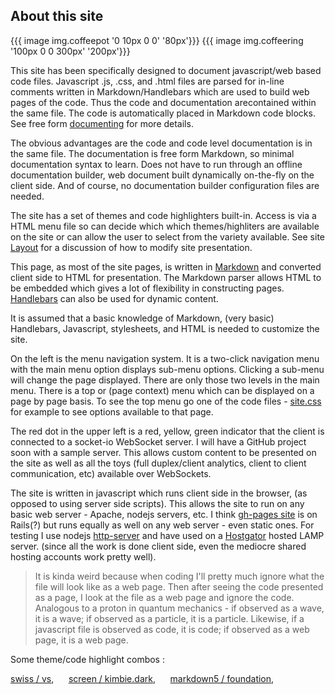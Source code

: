 ## About this site

{{{ image img.coffeepot '0 10px 0 0' '80px'}}}
{{{ image img.coffeering '100px 0 0 300px' '200px'}}}

This site has been specifically designed to document javascript/web based code files.
Javascript .js, .css, and .html files are parsed for in-line comments written in
Markdown/Handlebars which are used to build web pages of the code. Thus the code 
and documentation arecontained within the same file. The code is automatically placed
in Markdown code blocks. 
See free form [documenting](pages/site/documenting.md) for more details.

The obvious advantages are the code and code level documentation is in the same file.
The documentation is free form Markdown, so minimal documentation syntax to learn.
Does not have to run through an offline documentation builder, web document built dynamically
on-the-fly on the client side. And of course, no documentation builder configuration
files are needed.

The site has a set of themes and code highlighters built-in. Access is via a HTML
menu file so can decide which which themes/highliters are available on the site or
can allow the user to select from the variety available. See site 
[Layout](pages/site/layout.md) for a discussion of how to modify site presentation.

This page, as most of the site pages, is written in [Markdown](//daringfireball.net/projects/markdown/)
and converted client side to HTML for presentation. The Markdown parser allows
HTML to be embedded which gives a lot of flexibility in constructing pages.
[Handlebars](http://handlebarsjs.com/) can also be used for dynamic content.

It is assumed that a basic knowledge of Markdown, (very basic) Handlebars, 
Javascript, stylesheets, and HTML is needed to customize the site.

On the left is the menu navigation system. It is a two-click navigation menu with the
main menu option displays sub-menu options. Clicking a sub-menu will change
the page displayed. There are only those two levels in the main menu. There
is a top or (page context) menu which can be displayed on a page by page basis.
To see the top menu go one of the code files - [site.css](css/site.css) for
example to see options available to that page.

The red dot in the upper left is a red, yellow, green indicator that the client
is connected to a socket-io WebSocket server. I will have a GitHub project soon with a
sample server. This allows custom content to be presented on the site as well as
all the toys (full duplex/client analytics, client to client communication, etc)
available over WebSockets.

The site is written in javascript which runs client side in the browser,
(as opposed to using server side scripts). This allows the site to run on any basic
web server - Apache, nodejs servers, etc.
I think [gh-pages site](https://github.com/blog/530-how-we-made-github-fast) is on
Rails(?) but runs equally as well on any web server - even static ones. For testing
I use nodejs [http-server](https://www.npmjs.com/package/http-server) 
and have used on a [Hostgator](http://codescullery.net) hosted LAMP server.
(since all the work is done client side, even the mediocre shared hosting
accounts work pretty well).

> It is kinda weird because when coding I'll pretty much ignore what the file
 will look like as a web page. Then after seeing the code presented as a page,
 I look at the file as a web page and ignore the code. Analogous to a proton in
 quantum mechanics - if observed as a wave, it is a wave; if observed as a 
 particle, it is a particle. Likewise, if a javascript file is observed as
 code, it is code; if observed as a web page, it is a web page.
 








Some theme/code highlight combos :

<a href="call/themeChange('swiss.css');site_ns.hilightChange('vs.min.css');">swiss / vs</a>, &nbsp;&nbsp;&nbsp;&nbsp; 
<a href="call/themeChange('screen.css');site_ns.hilightChange('kimbie.dark.min.css');">screen / kimbie.dark</a>, &nbsp;&nbsp;&nbsp;&nbsp; 
<a href="call/themeChange('markdown5.css');site_ns.hilightChange('foundation.min.css');">markdown5 / foundation</a>, &nbsp;&nbsp;&nbsp;&nbsp; 

